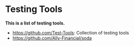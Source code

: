 # Testing Tools

**This is a list of testing tools.**

- https://github.com/Test-Tools: Collection of testing tools
- https://github.com/Ally-Financial/soda

